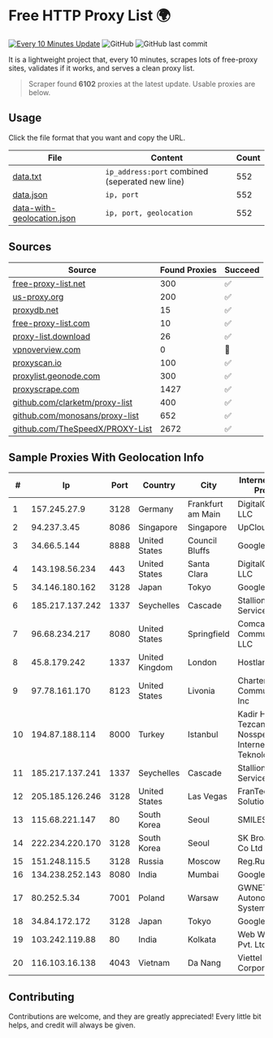 
# Free HTTP Proxy List 🌍

[![Every 10 Minutes Update](https://github.com/mertguvencli/http-proxy-list/actions/workflows/main.yml/badge.svg?branch=main)](https://github.com/mertguvencli/http-proxy-list/actions/workflows/main.yml)
![GitHub](https://img.shields.io/github/license/mertguvencli/http-proxy-list)
![GitHub last commit](https://img.shields.io/github/last-commit/mertguvencli/http-proxy-list)

It is a lightweight project that, every 10 minutes, scrapes lots of free-proxy sites, validates if it works, and serves a clean proxy list.


> Scraper found **6102** proxies at the latest update. Usable proxies are below.

## Usage

Click the file format that you want and copy the URL.


|File|Content|Count|
|----|-------|-----|
|[data.txt](https://raw.githubusercontent.com/mertguvencli/http-proxy-list/main/proxy-list/data.txt)|`ip_address:port` combined (seperated new line)|552|
|[data.json](https://raw.githubusercontent.com/mertguvencli/http-proxy-list/main/proxy-list/data.json)|`ip, port`|552|
|[data-with-geolocation.json](https://raw.githubusercontent.com/mertguvencli/http-proxy-list/main/proxy-list/data-with-geolocation.json)|`ip, port, geolocation`|552|

## Sources

|Source|Found Proxies|Succeed|
|------|-------------|-------|
|[free-proxy-list.net](https://free-proxy-list.net)|300|✅|
|[us-proxy.org](https://www.us-proxy.org)|200|✅|
|[proxydb.net](http://proxydb.net)|15|✅|
|[free-proxy-list.com](https://free-proxy-list.com/?page=&port=&type%5B%5D=http&type%5B%5D=https&up_time=0&search=Search)|10|✅|
|[proxy-list.download](https://www.proxy-list.download/HTTP)|26|✅|
|[vpnoverview.com](https://vpnoverview.com/privacy/anonymous-browsing/free-proxy-servers)|0|🚫|
|[proxyscan.io](https://www.proxyscan.io)|100|✅|
|[proxylist.geonode.com](https://proxylist.geonode.com/api/proxy-list?limit=300&page=1&sort_by=lastChecked&sort_type=desc&protocols=http,https)|300|✅|
|[proxyscrape.com](https://api.proxyscrape.com/v2/?request=displayproxies&protocol=http&timeout=10000&country=all&ssl=all&anonymity=all)|1427|✅|
|[github.com/clarketm/proxy-list](https://raw.githubusercontent.com/clarketm/proxy-list/master/proxy-list-raw.txt)|400|✅|
|[github.com/monosans/proxy-list](https://raw.githubusercontent.com/monosans/proxy-list/main/proxies/http.txt)|652|✅|
|[github.com/TheSpeedX/PROXY-List](https://raw.githubusercontent.com/TheSpeedX/PROXY-List/master/http.txt)|2672|✅|


## Sample Proxies With Geolocation Info

|#|Ip|Port|Country|City|Internet Service Provider|
|-|--|----|-------|----|-------------------------|
|1|157.245.27.9|3128|Germany|Frankfurt am Main|DigitalOcean, LLC|
|2|94.237.3.45|8086|Singapore|Singapore|UpCloud Ltd|
|3|34.66.5.144|8888|United States|Council Bluffs|Google LLC|
|4|143.198.56.234|443|United States|Santa Clara|DigitalOcean, LLC|
|5|34.146.180.162|3128|Japan|Tokyo|Google LLC|
|6|185.217.137.242|1337|Seychelles|Cascade|Stallion Network Services Limited|
|7|96.68.234.217|8080|United States|Springfield|Comcast Cable Communications, LLC|
|8|45.8.179.242|1337|United Kingdom|London|Hostland LLC|
|9|97.78.161.170|8123|United States|Livonia|Charter Communications, Inc|
|10|194.87.188.114|8000|Turkey|Istanbul|Kadir Huseyin Tezcan Nosspeed Internet Teknolojileri|
|11|185.217.137.241|1337|Seychelles|Cascade|Stallion Network Services Limited|
|12|205.185.126.246|3128|United States|Las Vegas|FranTech Solutions|
|13|115.68.221.147|80|South Korea|Seoul|SMILESERV|
|14|222.234.220.170|3128|South Korea|Seoul|SK Broadband Co Ltd|
|15|151.248.115.5|3128|Russia|Moscow|Reg.Ru|
|16|134.238.252.143|8080|India|Mumbai|Google LLC|
|17|80.252.5.34|7001|Poland|Warsaw|GWNET Autonomus System|
|18|34.84.172.172|3128|Japan|Tokyo|Google LLC|
|19|103.242.119.88|80|India|Kolkata|Web Werks India Pvt. Ltd.|
|20|116.103.16.138|4043|Vietnam|Da Nang|Viettel Corporation|



## Contributing

Contributions are welcome, and they are greatly appreciated! Every
little bit helps, and credit will always be given.

